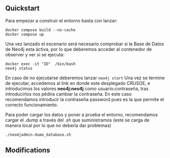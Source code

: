 ## Quickstart

Para empezar a construir el entorno basta con lanzar:
``` shell
docker compose build --no-cache
docker compose up 
```
Una vez lanzado el escenario será necesario comprobar si la Base de Datos de Neo4j esta áctiva, por lo que deberemos acceder al contenedor de observer y ver si se ejecuta:
``` shell
docker exec -it "ID"  /bin/bash
neo4j status
```
En caso de no ejecutarse deberemos lanzar `neo4j start`
Una vez se termine de ejecutar, accedemos al link en donde este desplegado CRUSOE, e introducimos los valores **neo4j:neo4j** como usuario:contraseña, tras introducirlos nos pédira cambiar la contraseña. En este caso recomendamos introducir la contraseña
password pues es la que permite el correcto funcionamiento.

Para poder cargar los datos y poner a prueba el entorno, recomendamos cargar el .dump a través del .sh que suministramos (este se carga de manera local por lo que no debería dar problemas)
``` shell
./neo4jadmin-dumo_database.sh 
```

## Modifications
